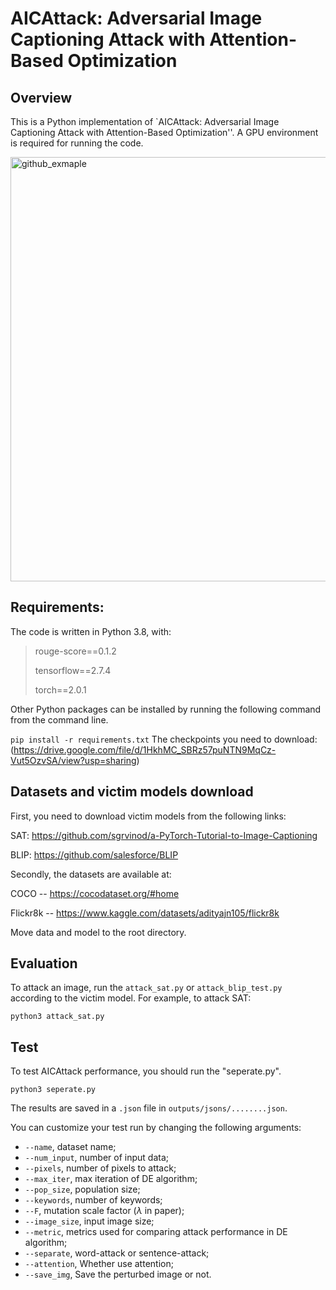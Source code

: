 # AICAttack: Adversarial Image Captioning Attack with Attention-Based Optimization

## Overview
This is a Python implementation of `AICAttack: Adversarial Image Captioning Attack with Attention-Based Optimization''. A GPU environment is required for running the code.

<img width="679" alt="github_exmaple" src="https://github.com/UTSJiyaoLi/Adversarial-Image-Captioning-Attack/assets/49722565/df6d5611-541c-4af9-9e40-74e1069303dc">

## Requirements:

The code is written in Python 3.8, with:
> rouge-score==0.1.2
> 
> tensorflow==2.7.4
> 
> torch==2.0.1
>

Other Python packages can be installed by running the following command from the command line.

`
pip install -r requirements.txt
`
The checkpoints you need to download: (https://drive.google.com/file/d/1HkhMC_SBRz57puNTN9MqCz-Vut5OzvSA/view?usp=sharing)

## Datasets and victim models download

First, you need to download victim models from the following links:

SAT: https://github.com/sgrvinod/a-PyTorch-Tutorial-to-Image-Captioning

BLIP: https://github.com/salesforce/BLIP

Secondly, the datasets are available at:

COCO -- https://cocodataset.org/#home

Flickr8k -- https://www.kaggle.com/datasets/adityajn105/flickr8k

Move data and model to the root directory.

## Evaluation
To attack an image, run the `attack_sat.py` or `attack_blip_test.py` according to the victim model.
For example, to attack SAT:

`
python3 attack_sat.py
`

## Test
To test AICAttack performance, you should run the "seperate.py".

`
python3 seperate.py
`

The results are saved in a `.json` file in `outputs/jsons/........json`.

You can customize your test run by changing the following arguments:

* `--name`, dataset name;
* `--num_input`, number of input data;
* `--pixels`, number of pixels to attack;
* `--max_iter`, max iteration of DE algorithm;
* `--pop_size`, population size;
* `--keywords`, number of keywords;
* `--F`, mutation scale factor ($\lambda$ in paper);
* `--image_size`, input image size;
* `--metric`, metrics used for comparing attack performance in DE algorithm;
* `--separate`, word-attack or sentence-attack;
* `--attention`, Whether use attention;
* `--save_img`, Save the perturbed image or not.

